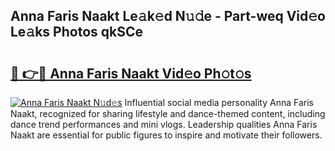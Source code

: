 ## Anna Faris Naakt Le𝚊k𝚎d N𝚞𝚍e - Part-weq Vid𝚎o Le𝚊ks Photos qkSCe

# <h2><a href="http://fb4yau.evod.top/?m=Anna+Faris+Naakt">🔗 👉🔴 Anna Faris Naakt Vid𝚎o Ph𝚘t𝚘s</a></h2>

[![Anna Faris Naakt N𝚞d𝚎s](https://i.imgur.com/8V9OHl7.gif)](http://fb4yau.evod.top/?m=Anna+Faris+Naakt)
Influential social media personality Anna Faris Naakt, recognized for sharing lifestyle and dance-themed content, including dance trend performances and mini vlogs. Leadership qualities Anna Faris Naakt are essential for public figures to inspire and motivate their followers. 
